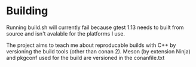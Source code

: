 # Building
Running build.sh will currently fail because gtest 1.13 needs to built from source and isn't avalable for the platforms I use.

The project aims to teach me about reproducable builds with C++ by versioning the build tools (other than conan 2).
Meson (by extension Ninja) and pkgconf used for the build are versioned in the conanfile.txt
